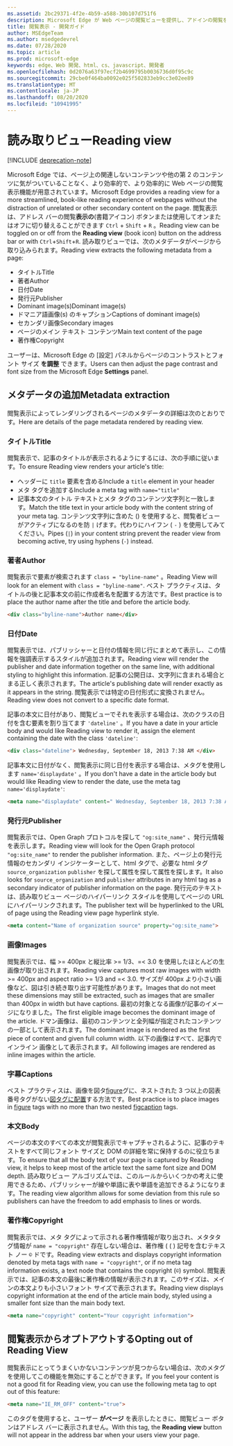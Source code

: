 ```yaml
---
ms.assetid: 2bc29371-4f2e-4b59-a588-30b107d751f6
description: Microsoft Edge が Web ページの閲覧ビューを提供し、アドインの閲覧を有効にする方法を説明します。
title: 閲覧表示 - 開発ガイド
author: MSEdgeTeam
ms.author: msedgedevrel
ms.date: 07/28/2020
ms.topic: article
ms.prod: microsoft-edge
keywords: edge、Web 開発、html、cs、javascript、開発者
ms.openlocfilehash: 0d2076a63f97ecf2b4699795b0036736d0f95c9c
ms.sourcegitcommit: 29cbe0f464ba0092e025f502833eb9cc3e02ee89
ms.translationtype: MT
ms.contentlocale: ja-JP
ms.lasthandoff: 08/20/2020
ms.locfileid: "10941995"
---
```

# <span data-ttu-id="30601-104">読み取りビュー</span><span class="sxs-lookup"><span data-stu-id="30601-104">Reading view</span></span>  

[!INCLUDE [deprecation-note](../../includes/legacy-edge-note.md)]  

<span data-ttu-id="30601-105">Microsoft Edge では、ページ上の関連しないコンテンツや他の第 2 のコンテンツに気がついていることなく、より効率的で、より効率的に Web ページの閲覧表示機能が用意されています。</span><span class="sxs-lookup"><span data-stu-id="30601-105">Microsoft Edge provides a reading view for a more streamlined, book-like reading experience of webpages without the distraction of unrelated or other secondary content on the page.</span></span>  <span data-ttu-id="30601-106">閲覧表示は、アドレス バーの閲覧**表示の**\(書籍アイコン\) ボタンまたは使用してオンまたはオフに切り替えることができます `Ctrl` + `Shift` + `R` 。</span><span class="sxs-lookup"><span data-stu-id="30601-106">Reading view can be toggled on or off from the **Reading view** \(book icon\) button on the address bar or with `Ctrl`+`Shift`+`R`.</span></span>  <span data-ttu-id="30601-107">読み取りビューでは、次のメタデータがページから取り込みられます。</span><span class="sxs-lookup"><span data-stu-id="30601-107">Reading view extracts the following metadata from a page:</span></span>  

*   <span data-ttu-id="30601-108">タイトル</span><span class="sxs-lookup"><span data-stu-id="30601-108">Title</span></span>
*   <span data-ttu-id="30601-109">著者</span><span class="sxs-lookup"><span data-stu-id="30601-109">Author</span></span>
*   <span data-ttu-id="30601-110">日付</span><span class="sxs-lookup"><span data-stu-id="30601-110">Date</span></span>
*   <span data-ttu-id="30601-111">発行元</span><span class="sxs-lookup"><span data-stu-id="30601-111">Publisher</span></span>
*   <span data-ttu-id="30601-112">Dominant image\(s\)</span><span class="sxs-lookup"><span data-stu-id="30601-112">Dominant image\(s\)</span></span>
*   <span data-ttu-id="30601-113">ドマニア語画像\(s\) のキャプション</span><span class="sxs-lookup"><span data-stu-id="30601-113">Captions of dominant image\(s\)</span></span>
*   <span data-ttu-id="30601-114">セカンダリ画像</span><span class="sxs-lookup"><span data-stu-id="30601-114">Secondary images</span></span>
*   <span data-ttu-id="30601-115">ページのメイン テキスト コンテンツ</span><span class="sxs-lookup"><span data-stu-id="30601-115">Main text content of the page</span></span>
*   <span data-ttu-id="30601-116">著作権</span><span class="sxs-lookup"><span data-stu-id="30601-116">Copyright</span></span>

<span data-ttu-id="30601-117">ユーザーは、Microsoft Edge の [設定] パネルからページのコントラストとフォント サイズ **を調整** できます。</span><span class="sxs-lookup"><span data-stu-id="30601-117">Users can then adjust the page contrast and font size from the Microsoft Edge **Settings** panel.</span></span>  

## <span data-ttu-id="30601-118">メタデータの追加</span><span class="sxs-lookup"><span data-stu-id="30601-118">Metadata extraction</span></span>  

<span data-ttu-id="30601-119">閲覧表示によってレンダリングされるページのメタデータの詳細は次のとおりです。</span><span class="sxs-lookup"><span data-stu-id="30601-119">Here are details of the page metadata rendered by reading view.</span></span>  

### <span data-ttu-id="30601-120">タイトル</span><span class="sxs-lookup"><span data-stu-id="30601-120">Title</span></span>  

<span data-ttu-id="30601-121">閲覧表示で、記事のタイトルが表示されるようにするには、次の手順に従います。</span><span class="sxs-lookup"><span data-stu-id="30601-121">To ensure Reading view renders your article's title:</span></span>  

*   <span data-ttu-id="30601-122">ヘッダーに `title` 要素を含める</span><span class="sxs-lookup"><span data-stu-id="30601-122">Include a `title` element in your header</span></span>  
*   <span data-ttu-id="30601-123">メタ タグを追加する</span><span class="sxs-lookup"><span data-stu-id="30601-123">Include a meta tag with</span></span> `name="title"`  
*   <span data-ttu-id="30601-124">記事本文のタイトル テキストとメタ タグのコンテンツ文字列と一致します。</span><span class="sxs-lookup"><span data-stu-id="30601-124">Match the title text in your article body with the content string of your meta tag.</span></span>  <span data-ttu-id="30601-125">コンテンツ文字列に含めた \(\) を使用すると、閲覧者ビューがアクティブになるのを防 `|` げます。代わりにハイフン \( `-` \) を使用してみてください。</span><span class="sxs-lookup"><span data-stu-id="30601-125">Pipes \(`|`\) in your content string prevent the reader view from becoming active, try using hyphens \(`-`\) instead.</span></span>  

### <span data-ttu-id="30601-126">著者</span><span class="sxs-lookup"><span data-stu-id="30601-126">Author</span></span>  

<span data-ttu-id="30601-127">閲覧表示で要素が検索されます `class = "byline-name"` 。</span><span class="sxs-lookup"><span data-stu-id="30601-127">Reading View will look for an element with `class = "byline-name"`.</span></span>  <span data-ttu-id="30601-128">ベスト プラクティスは、タイトルの後と記事本文の前に作成者名を配置する方法です。</span><span class="sxs-lookup"><span data-stu-id="30601-128">Best practice is to place the author name after the title and before the article body.</span></span>  

```html
<div class="byline-name">Author name</div>
```  

### <span data-ttu-id="30601-129">日付</span><span class="sxs-lookup"><span data-stu-id="30601-129">Date</span></span>  

<span data-ttu-id="30601-130">閲覧表示では、パブリッシャーと日付の情報を同じ行にまとめて表示し、この情報を強調表示するスタイルが追加されます。</span><span class="sxs-lookup"><span data-stu-id="30601-130">Reading view will render the publisher and date information together on the same line, with additional styling to highlight this information.</span></span>  <span data-ttu-id="30601-131">記事の公開日は、文字列に含まれる場合とまる正しく表示されます。</span><span class="sxs-lookup"><span data-stu-id="30601-131">The article's publishing date will render exactly as it appears in the string.</span></span>  <span data-ttu-id="30601-132">閲覧表示では特定の日付形式に変換されません。</span><span class="sxs-lookup"><span data-stu-id="30601-132">Reading view does not convert to a specific date format.</span></span>  

<span data-ttu-id="30601-133">記事の本文に日付があり、閲覧ビューでそれを表示する場合は、次のクラスの日付を含む要素を割り当てます `'dateline'` 。</span><span class="sxs-lookup"><span data-stu-id="30601-133">If you have a date in your article body and would like Reading view to render it, assign the element containing the date with the class `'dateline'`:</span></span>  

```html
<div class="dateline"> Wednesday, September 18, 2013 7:38 AM </div>
```  

<span data-ttu-id="30601-134">記事本文に日付がなく、閲覧表示に同じ日付を表示する場合は、メタグを使用します `name='displaydate'` 。</span><span class="sxs-lookup"><span data-stu-id="30601-134">If you don't have a date in the article body but would like Reading view to render the date, use the meta tag `name='displaydate'`:</span></span>  

```html
<meta name="displaydate" content=" Wednesday, September 18, 2013 7:38 AM ">
```  

### <span data-ttu-id="30601-135">発行元</span><span class="sxs-lookup"><span data-stu-id="30601-135">Publisher</span></span>  

<span data-ttu-id="30601-136">閲覧表示では、Open Graph プロトコルを探して `"og:site_name"` 、発行元情報を表示します。</span><span class="sxs-lookup"><span data-stu-id="30601-136">Reading view will look for the Open Graph protocol `"og:site_name"` to render the publisher information.</span></span>  <span data-ttu-id="30601-137">また、ページ上の発行元情報のセカンダリ インジケーターとして、html タグで、必要な html タグ `source_organization` `publisher` を探して属性を探して属性を探します。</span><span class="sxs-lookup"><span data-stu-id="30601-137">It also looks for `source_organization` and `publisher` attributes in any html tag as a secondary indicator of publisher information on the page.</span></span>  <span data-ttu-id="30601-138">発行元のテキストは、読み取りビュー ページのハイパーリンク スタイルを使用してページの URL にハイパーリンクされます。</span><span class="sxs-lookup"><span data-stu-id="30601-138">The publisher text will be hyperlinked to the URL of page using the Reading view page hyperlink style.</span></span>  

```html
<meta content="Name of organization source" property="og:site_name">
```  

### <span data-ttu-id="30601-139">画像</span><span class="sxs-lookup"><span data-stu-id="30601-139">Images</span></span>  

<span data-ttu-id="30601-140">閲覧表示では、幅 >= 400px と縦比率 >= 1/3、=< 3.0 を使用したほとんどの生画像が取り出されます。</span><span class="sxs-lookup"><span data-stu-id="30601-140">Reading view captures most raw images with width >= 400px and aspect ratio >= 1/3 and =< 3.0.</span></span>  <span data-ttu-id="30601-141">サイズが 400px より小さい画像など、図は引き続き取り出す可能性があります。</span><span class="sxs-lookup"><span data-stu-id="30601-141">Images that do not meet these dimensions may still be extracted, such as images that are smaller than 400px in width but have captions.</span></span>  <span data-ttu-id="30601-142">最初の対象となる画像が記事のイメージになりました。</span><span class="sxs-lookup"><span data-stu-id="30601-142">The first eligible image becomes the dominant image of the article.</span></span>  <span data-ttu-id="30601-143">ドマン画像は、最初のコンテンツと全列幅が指定されたコンテンツの一部として表示されます。</span><span class="sxs-lookup"><span data-stu-id="30601-143">The dominant image is rendered as the first piece of content and given full column width.</span></span>  <span data-ttu-id="30601-144">以下の画像はすべて、記事内でインライン 画像として表示されます。</span><span class="sxs-lookup"><span data-stu-id="30601-144">All following images are rendered as inline images within the article.</span></span>  

### <span data-ttu-id="30601-145">字幕</span><span class="sxs-lookup"><span data-stu-id="30601-145">Captions</span></span>  

<span data-ttu-id="30601-146">ベスト プラクティスは、画像を図タ[figure](https://developer.mozilla.org/docs/Web/HTML/Element/figure)グに、ネストされた 3 つ以上の図表番号タグがない[図タグに配置](https://developer.mozilla.org/docs/Web/HTML/Element/figcaption)する方法です。</span><span class="sxs-lookup"><span data-stu-id="30601-146">Best practice is to place images in [figure](https://developer.mozilla.org/docs/Web/HTML/Element/figure) tags with no more than two nested [figcaption](https://developer.mozilla.org/docs/Web/HTML/Element/figcaption) tags.</span></span>  

### <span data-ttu-id="30601-147">本文</span><span class="sxs-lookup"><span data-stu-id="30601-147">Body</span></span>  

<span data-ttu-id="30601-148">ページの本文のすべての本文が閲覧表示でキャプチャされるように、記事のテキストをすべて同じフォント サイズと DOM の詳細を常に保持するのに役立ちます。</span><span class="sxs-lookup"><span data-stu-id="30601-148">To ensure that all the body text of your page is captured by Reading view, it helps to keep most of the article text the same font size and DOM depth.</span></span>  <span data-ttu-id="30601-149">読み取りビュー アルゴリズムでは、このルールからいくつかの考えに使用できるため、パブリッシャーが線や単語に表や単語を追加できるようになります。</span><span class="sxs-lookup"><span data-stu-id="30601-149">The reading view algorithm allows for some deviation from this rule so publishers can have the freedom to add emphasis to lines or words.</span></span>  

### <span data-ttu-id="30601-150">著作権</span><span class="sxs-lookup"><span data-stu-id="30601-150">Copyright</span></span>  

<span data-ttu-id="30601-151">閲覧表示では、メタ タグによって示される著作権情報が取り出され、メタタタ グ情報が `name = "copyright"` 存在しない場合は、著作権 \( \( \) 記号を含むテキスト ノー `©` ドです。</span><span class="sxs-lookup"><span data-stu-id="30601-151">Reading view extracts and displays copyright information denoted by meta tags with `name = "copyright"`, or if no meta tag information exists, a text node that contains the copyright \(`©`\) symbol.</span></span>  <span data-ttu-id="30601-152">閲覧表示では、記事の本文の最後に著作権の情報が表示されます。このサイズは、メインの本文よりも小さいフォント サイズで表示されます。</span><span class="sxs-lookup"><span data-stu-id="30601-152">Reading view displays copyright information at the end of the article main body, styled using a smaller font size than the main body text.</span></span>  

```html
<meta name="copyright" content="Your copyright information">
```  

## <span data-ttu-id="30601-153">閲覧表示からオプトアウトする</span><span class="sxs-lookup"><span data-stu-id="30601-153">Opting out of Reading View</span></span>  

<span data-ttu-id="30601-154">閲覧表示にとってうまくいかないコンテンツが見つからない場合は、次のメタグを使用してこの機能を無効にすることができます。</span><span class="sxs-lookup"><span data-stu-id="30601-154">If you feel your content is not a good fit for Reading view, you can use the following meta tag to opt out of this feature:</span></span>  

```html
<meta name="IE_RM_OFF" content="true">
```  

<span data-ttu-id="30601-155">このタグを使用すると、ユーザー **がページ** を表示したときに、閲覧ビュー ボタンはアドレス バーに表示されません。</span><span class="sxs-lookup"><span data-stu-id="30601-155">With this tag, the **Reading view** button will not appear in the address bar when your users view your page.</span></span>  

